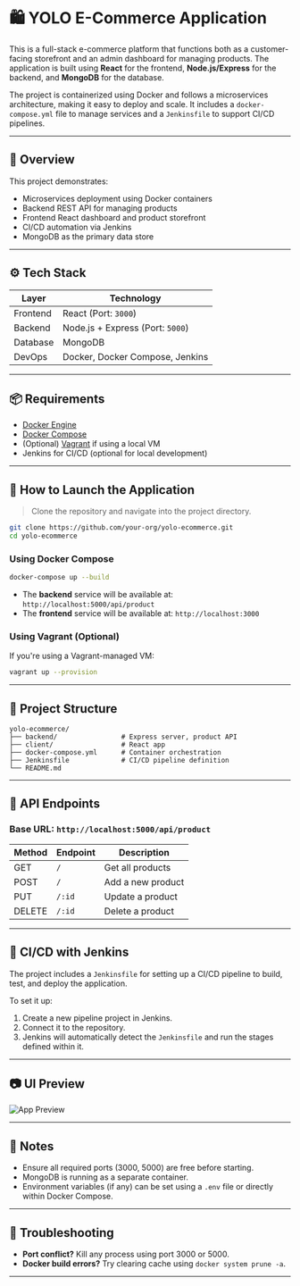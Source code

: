 
# 🛍️ YOLO E-Commerce Application

This is a full-stack e-commerce platform that functions both as a customer-facing storefront and an admin dashboard for managing products. The application is built using **React** for the frontend, **Node.js/Express** for the backend, and **MongoDB** for the database.

The project is containerized using Docker and follows a microservices architecture, making it easy to deploy and scale. It includes a `docker-compose.yml` file to manage services and a `Jenkinsfile` to support CI/CD pipelines.

---

## 🚀 Overview

This project demonstrates:

- Microservices deployment using Docker containers
- Backend REST API for managing products
- Frontend React dashboard and product storefront
- CI/CD automation via Jenkins
- MongoDB as the primary data store

---

## ⚙️ Tech Stack

| Layer      | Technology                       |
|------------|----------------------------------|
| Frontend   | React (Port: `3000`)             |
| Backend    | Node.js + Express (Port: `5000`) |
| Database   | MongoDB                          |
| DevOps     | Docker, Docker Compose, Jenkins  |

---

## 📦 Requirements

- [Docker Engine](https://docs.docker.com/engine/install/)
- [Docker Compose](https://docs.docker.com/compose/)
- (Optional) [Vagrant](https://www.vagrantup.com/) if using a local VM
- Jenkins for CI/CD (optional for local development)

---

## 🚀 How to Launch the Application

> Clone the repository and navigate into the project directory.

```bash
git clone https://github.com/your-org/yolo-ecommerce.git
cd yolo-ecommerce
```

### Using Docker Compose

```bash
docker-compose up --build
```

- The **backend** service will be available at: `http://localhost:5000/api/product`
- The **frontend** service will be available at: `http://localhost:3000`

### Using Vagrant (Optional)

If you're using a Vagrant-managed VM:

```bash
vagrant up --provision
```

---

## 📁 Project Structure

```
yolo-ecommerce/
├── backend/                # Express server, product API
├── client/                 # React app
├── docker-compose.yml      # Container orchestration
├── Jenkinsfile             # CI/CD pipeline definition
└── README.md
```

---

## 🧪 API Endpoints

### Base URL: `http://localhost:5000/api/product`

| Method | Endpoint       | Description              |
|--------|----------------|--------------------------|
| GET    | `/`            | Get all products         |
| POST   | `/`            | Add a new product        |
| PUT    | `/:id`         | Update a product         |
| DELETE | `/:id`         | Delete a product         |

---

## 🔧 CI/CD with Jenkins

The project includes a `Jenkinsfile` for setting up a CI/CD pipeline to build, test, and deploy the application.

To set it up:

1. Create a new pipeline project in Jenkins.
2. Connect it to the repository.
3. Jenkins will automatically detect the `Jenkinsfile` and run the stages defined within it.

---

## 📷 UI Preview

![App Preview](image.png)

---

## 📌 Notes

- Ensure all required ports (3000, 5000) are free before starting.
- MongoDB is running as a separate container.
- Environment variables (if any) can be set using a `.env` file or directly within Docker Compose.

---

## 🧼 Troubleshooting

- **Port conflict?** Kill any process using port 3000 or 5000.
- **Docker build errors?** Try clearing cache using `docker system prune -a`.

---

